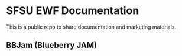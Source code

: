 # SFSU EWF Documentation
This is a public repo to share documentation and marketing materials.

## BBJam (Blueberry JAM)
